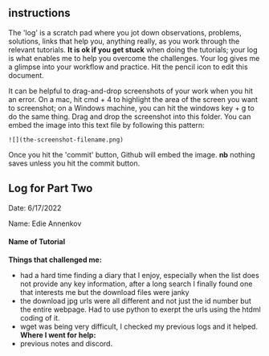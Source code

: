 ## instructions

The 'log' is a scratch pad where you jot down observations, problems, solutions, links that help you, anything really, as you work through the relevant tutorials. **It is ok if you get stuck** when doing the tutorials; your log is what enables me to help you overcome the challenges. Your log gives me a glimpse into your workflow and practice. Hit the pencil icon to edit this document.

It can be helpful to drag-and-drop screenshots of your work when you hit an error. On a mac, hit cmd + 4 to highlight the area of the screen you want to screenshot; on a Windows machine, you can hit the windows key + g to do the same thing. Drag and drop the screenshot into this folder. You can embed the image into this text file by following this pattern:

`![](the-screenshot-filename.png)`

Once you hit the 'commit' button, Github will embed the image. **nb** nothing saves unless you hit the commit button.

## Log for Part Two

Date: 6/17/2022

Name: Edie Annenkov

#### Name of Tutorial

**Things that challenged me:**
<br /> 
- had a hard time finding a diary that I enjoy, especially when the list does not provide any key information, after a long search I finally found one that interests me but the download files were janky
- the download jpg urls were all different and not just the id number but the entire webpage. Had to use python to exerpt the urls using the htdml coding of it.
- wget was being very difficult, I checked my previous logs and it helped.
**Where I went for help:**
- previous notes and discord.
